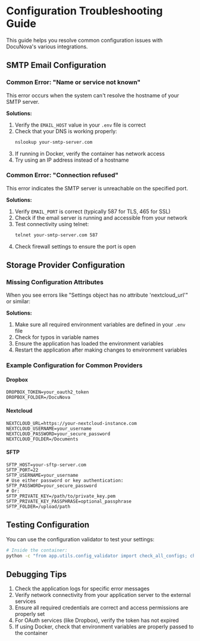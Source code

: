 # Configuration Troubleshooting Guide

This guide helps you resolve common configuration issues with DocuNova's various integrations.

## SMTP Email Configuration

### Common Error: "Name or service not known"

This error occurs when the system can't resolve the hostname of your SMTP server.

**Solutions:**
1. Verify the `EMAIL_HOST` value in your `.env` file is correct
2. Check that your DNS is working properly:
   ```bash
   nslookup your-smtp-server.com
   ```
3. If running in Docker, verify the container has network access
4. Try using an IP address instead of a hostname

### Common Error: "Connection refused"

This error indicates the SMTP server is unreachable on the specified port.

**Solutions:**
1. Verify `EMAIL_PORT` is correct (typically 587 for TLS, 465 for SSL)
2. Check if the email server is running and accessible from your network
3. Test connectivity using telnet:
   ```bash
   telnet your-smtp-server.com 587
   ```
4. Check firewall settings to ensure the port is open

## Storage Provider Configuration

### Missing Configuration Attributes

When you see errors like "Settings object has no attribute 'nextcloud_url'" or similar:

**Solutions:**
1. Make sure all required environment variables are defined in your `.env` file
2. Check for typos in variable names
3. Ensure the application has loaded the environment variables
4. Restart the application after making changes to environment variables

### Example Configuration for Common Providers

#### Dropbox
```
DROPBOX_TOKEN=your_oauth2_token
DROPBOX_FOLDER=/DocuNova
```

#### Nextcloud
```
NEXTCLOUD_URL=https://your-nextcloud-instance.com
NEXTCLOUD_USERNAME=your_username
NEXTCLOUD_PASSWORD=your_secure_password
NEXTCLOUD_FOLDER=/Documents
```

#### SFTP
```
SFTP_HOST=your-sftp-server.com
SFTP_PORT=22
SFTP_USERNAME=your_username
# Use either password or key authentication:
SFTP_PASSWORD=your_secure_password
# Or:
SFTP_PRIVATE_KEY=/path/to/private_key.pem
SFTP_PRIVATE_KEY_PASSPHRASE=optional_passphrase
SFTP_FOLDER=/upload/path
```

## Testing Configuration

You can use the configuration validator to test your settings:

```bash
# Inside the container:
python -c "from app.utils.config_validator import check_all_configs; check_all_configs()"
```

## Debugging Tips

1. Check the application logs for specific error messages
2. Verify network connectivity from your application server to the external services
3. Ensure all required credentials are correct and access permissions are properly set
4. For OAuth services (like Dropbox), verify the token has not expired
5. If using Docker, check that environment variables are properly passed to the container
